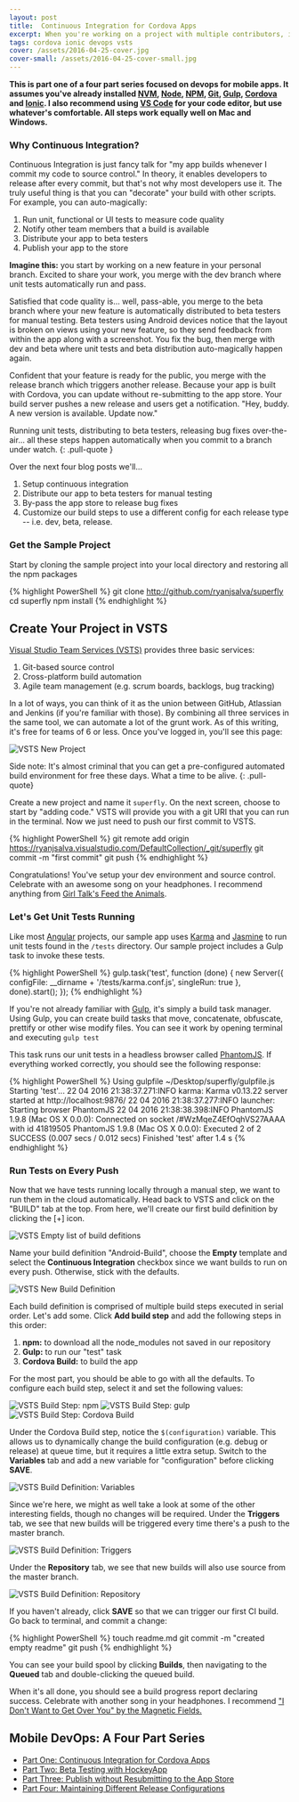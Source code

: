 ```yaml
---
layout: post
title:  Continuous Integration for Cordova Apps
excerpt: When you're working on a project with multiple contributors, it helps to know which commit broke the build... and it helps even more to prevent that commit from ever happening. In the first of a four part series, we'll use continuous integration to run unit tests on every commit and build for Android in the cloud.
tags: cordova ionic devops vsts
cover: /assets/2016-04-25-cover.jpg
cover-small: /assets/2016-04-25-cover-small.jpg
---
```


**This is part one of a four part series focused on devops for mobile apps. It assumes you've already installed [NVM][nvm], [Node][node], [NPM][npm], [Git][git], [Gulp][gulp], [Cordova][cordova] and [Ionic][ionic]. I also recommend using [VS Code][code] for your code editor, but use whatever's comfortable. All steps work equally well on Mac and Windows.**

### Why Continuous Integration?

Continuous Integration is just fancy talk for "my app builds whenever I commit my code to source control." In theory, it enables developers to release after every commit, but that's not why most developers use it. The truly useful thing is that you can "decorate" your build with other scripts. For example, you can auto-magically:

1. Run unit, functional or UI tests to measure code quality
2. Notify other team members that a build is available
3. Distribute your app to beta testers
4. Publish your app to the store


**Imagine this:** you start by working on a new feature in your personal branch. Excited to share your work, you merge with the dev branch where unit tests automatically run and pass. 

Satisfied that code quality is... well, pass-able, you merge to the beta branch where your new feature is automatically distributed to beta testers for manual testing. Beta testers using Android devices notice that the layout is broken on views using your new feature, so they send feedback from within the app along with a screenshot. You fix the bug, then merge with dev and beta where unit tests and beta distribution auto-magically happen again. 

Confident that your feature is ready for the public, you merge with the release branch which triggers another release. Because your app is built with Cordova, you can update without re-submitting to the app store. Your build server pushes a new release and users get a notification. "Hey, buddy. A new version is available. Update now."

Running unit tests, distributing to beta testers, releasing bug fixes over-the-air... all these steps happen automatically when you commit to a branch under watch.
{: .pull-quote }

Over the next four blog posts we'll...

1. Setup continuous integration
2. Distribute our app to beta testers for manual testing
3. By-pass the app store to release bug fixes
4. Customize our build steps to use a different config for each release type -- i.e. dev, beta, release. 

### Get the Sample Project
Start by cloning the sample project into your local directory and restoring all the npm packages

{% highlight PowerShell %}
git clone http://github.com/ryanjsalva/superfly
cd superfly
npm install
{% endhighlight %}

## Create Your Project in VSTS
[Visual Studio Team Services (VSTS)][vsts] provides three basic services:

1. Git-based source control
2. Cross-platform build automation
3. Agile team management (e.g. scrum boards, backlogs, bug tracking)

In a lot of ways, you can think of it as the union between GitHub, Atlassian and Jenkins (if you're familiar with those). By combining all three services in the same tool, we can automate a lot of the grunt work. As of this writing, it's free for teams of 6 or less. Once you've logged in, you'll see this page:

![VSTS New Project](/assets/2016-04-25-vsts-new-project.png)

Side note: It's almost criminal that you can get a pre-configured automated build environment for free these days. What a time to be alive.
{: .pull-quote}

Create a new project and name it `superfly`. On the next screen, choose to start by "adding code." VSTS will provide you with a git URI that you can run in the terminal. Now we just need to push our first commit to VSTS. 

{% highlight PowerShell %}
git remote add origin https://ryanjsalva.visualstudio.com/DefaultCollection/_git/superfly
git commit -m "first commit"
git push
{% endhighlight %}

Congratulations! You've setup your dev environment and source control. Celebrate with an awesome song on your headphones. I recommend anything from [Girl Talk's Feed the Animals][girltalk]. 

### Let's Get Unit Tests Running
Like most [Angular][angular] projects, our sample app uses [Karma][karma] and [Jasmine][jasmine] to run unit tests found in the `/tests` directory. Our sample project includes a Gulp task to invoke these tests. 

{% highlight PowerShell %}
gulp.task('test', function (done) {
  new Server({
    configFile: __dirname + '/tests/karma.conf.js',
    singleRun: true
  }, done).start();
});
{% endhighlight %}

If you're not already familiar with [Gulp][gulp], it's simply a build task manager. Using Gulp, you can create build tasks that move, concatenate, obfuscate, prettify or other wise modify files. You can see it work by opening terminal and executing `gulp test`

This task runs our unit tests in a headless browser called [PhantomJS][phantom]. If everything worked correctly, you should see the following response:

{% highlight PowerShell %}
Using gulpfile ~/Desktop/superfly/gulpfile.js
Starting 'test'...
22 04 2016 21:38:37.271:INFO karma: Karma v0.13.22 server started at http://localhost:9876/
22 04 2016 21:38:37.277:INFO launcher: Starting browser PhantomJS
22 04 2016 21:38:38.398:INFO PhantomJS 1.9.8 (Mac OS X 0.0.0): Connected on socket /#WzMqeZ4EfOqhVS27AAAA with id 41819505
PhantomJS 1.9.8 (Mac OS X 0.0.0): Executed 2 of 2 SUCCESS (0.007 secs / 0.012 secs)
Finished 'test' after 1.4 s
{% endhighlight %}

### Run Tests on Every Push
Now that we have tests running locally through a manual step, we want to run them in the cloud automatically. Head back to VSTS and click on the "BUILD" tab at the top. From here, we'll create our first build definition by clicking the [+] icon.

![VSTS Empty list of build defitions](/assets/2016-04-25-build-definition-empty.png)

Name your build definition "Android-Build", choose the **Empty** template and select the **Continuous Integration** checkbox since we want builds to run on every push. Otherwise, stick with the defaults.

![VSTS New Build Definition](/assets/2016-04-25-build-definition-new.png)

Each build definition is comprised of multiple build steps executed in serial order. Let's add some. Click **Add build step** and add the following steps in this order:

1. **npm:** to download all the node_modules not saved in our repository
2. **Gulp:** to run our "test" task
3. **Cordova Build:** to build the app

For the most part, you should be able to go with all the defaults. To configure each build step, select it and set the following values:

![VSTS Build Step: npm](/assets/2016-04-25-build-step-npm.png)
![VSTS Build Step: gulp](/assets/2016-04-25-build-step-gulp.png)
![VSTS Build Step: Cordova Build](/assets/2016-04-25-build-step-cordova.png)

Under the Cordova Build step, notice the `$(configuration)` variable. This allows us to dynamically change the build configuration (e.g. debug or release) at queue time, but it requires a little extra setup. Switch to the **Variables** tab and add a new variable for "configuration" before clicking **SAVE**.

![VSTS Build Definition: Variables](/assets/2016-04-25-build-definition-variables.png)

Since we're here, we might as well take a look at some of the other interesting fields, though no changes will be required. Under the **Triggers** tab, we see that new builds will be triggered every time there's a push to the master branch.

![VSTS Build Definition: Triggers](/assets/2016-04-25-build-definition-triggers.png)

Under the **Repository** tab, we see that new builds will also use source from the master branch.

![VSTS Build Definition: Repository](/assets/2016-04-25-build-definition-repository.png)

If you haven't already, click **SAVE** so that we can trigger our first CI build. Go back to terminal, and commit a change:

{% highlight PowerShell %}
touch readme.md
git commit -m "created empty readme"
git push
{% endhighlight %}

You can see your build spool by clicking **Builds**, then navigating to the **Queued** tab and double-clicking the queued build.

When it's all done, you should see a build progress report declaring success. Celebrate with another song in your headphones. I recommend ["I Don't Want to Get Over You" by the Magnetic Fields.][magnetic]

## Mobile DevOps: A Four Part Series

* [Part One: Continuous Integration for Cordova Apps][pi]
* [Part Two: Beta Testing with HockeyApp][pii]
* [Part Three: Publish without Resubmitting to the App Store][piii]
* [Part Four: Maintaining Different Release Configurations][piv]

[nvm]: https://nvm.sh
[node]: https://nodejs.org/ 
[npm]: https://www.npmjs.com/
[git]: https://git-scm.com/
[cordova]: https://cordova.apache.org
[ionic]: https://ionicframework.com
[code]: http://code.visualstudio.com
[vsts]: https://www.visualstudio.com/en-us/products/visual-studio-team-services-vs.aspx
[angular]: https://angularjs.org
[girltalk]: https://soundcloud.com/burtonsnowgod/girl-talk-feed-the-animals-1
[karma]: https://karma-runner.github.io/
[jasmine]: http://jasmine.github.io/
[phantom]: https://phantomjs.org/
[gulp]: https://gulpjs.com
[magnetic]: https://www.youtube.com/watch?v=WVEhNHIzJec
[pi]: /2016/04/25/continuous-integration-for-cordova-apps.html
[pii]: /2016/04/26/beta-testing-with-hockeyapp.html
[piii]: /2016/05/01/publish-without-resubmitting-to-the-app-store.html
[piv]: /2016/05/07/maintaining-different-release-configurations.html
